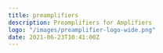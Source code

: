 ```yaml
---
title: preamplifiers
description: Preamplifiers for Amplifiers
logo: "/images/preamplifier-logo-wide.png"
date: 2021-06-23T10:41:00Z
---
```

